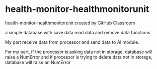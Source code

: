 # health-monitor-healthmonitorunit
health-monitor-healthmonitorunit created by GitHub Classroom

a simple database with save data read data and remove data functions.

My part receive data from processor and send data to AI module.

For my part, if the processor is asking data not in storage, database will raise a NumError and if processor is trying to delete data not in storage, database will raise an NumError
